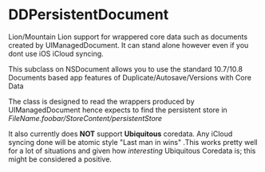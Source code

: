 DDPersistentDocument
=====================

Lion/Mountain Lion support for wrappered core data such as documents created by UIManagedDocument. It can stand alone however even if you dont use iOS iCloud syncing.

This subclass on NSDocument allows you to use the standard 10.7/10.8 Documents based app features of Duplicate/Autosave/Versions with Core Data 

The class is designed to read the wrappers produced by UIManagedDocument hence expects to find the persistent store in *FileName.foobar/StoreContent/persistentStore*

It also currently does **NOT** support **Ubiquitous** coredata. Any iCloud syncing done will be atomic style "Last man in wins" .This works pretty well for a lot of situations and given how *interesting* Ubiquitous Coredata is; this might be considered a positive.





